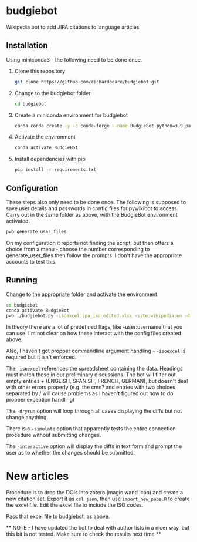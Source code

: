 # budgiebot
Wikipedia bot to add JIPA citations to language articles


## Installation

Using miniconda3 - the following need to be done once.

1. Clone this repository
    ```bash
    git clone https://github.com/richardbeare/budgiebot.git
    ```
1. Change to the budgiebot folder
    ```bash
    cd budgiebot
    ```
1. Create a miniconda environment for budgiebot
    ```bash
    conda conda create -y -c conda-forge --name BudgieBot python=3.9 pandas
    ```
1. Activate the environment
    ```bash
    conda activate BudgieBot
    ```
1. Install dependencies with pip
    ```bash
    pip install -r requirements.txt
    ```
## Configuration

These steps also only need to be done once. The following is supposed to save
user details and passwords in config files for pywikibot to access. Carry out in
the same folder as above, with the BudgieBot environment activated.

```bash
pwb generate_user_files
```

On my configuration it reports not finding the script, but then offers a choice
from a menu - choose the number corresponding to generate_user_files then follow
the prompts. I don't have the appropriate accounts to test this.

## Running

Change to the appropriate folder and activate the environment
    
```bash
cd budgiebot
conda activate BudgieBot
pwb ./budgiebot.py -isoexcel:ipa_iso_edited.xlsx -site:wikipedia:en -dryrun -summary:'Adding JIPA citation to Further Reading'
```

In theory there are a lot of predefined flags, like -user:username that you can use. I'm not clear on how these interact with the 
config files created above.

Also, I haven't got propper commandline argument handling - `-isoexcel` is required but it isn't
enforced.

The `-isoexcel` references the spreadsheet containing the data. Headings must match those in our
preliminary discussions. The bot will filter out empty entries + (ENGLISH, SPANISH, FRENCH, GERMAN), but
doesn't deal with other errors properly (e.g. the cmn? and entries with two choices separated by / will
cause problems as I haven't figured out how to do propper exception handling)

The `-dryrun` option will loop through all cases displaying the diffs but not change anything.

There is a `-simulate` option that apparently tests the entire connection procedure without
submitting changes.

The `-interactive` option will display the diffs in text form and prompt the user as to
whether the changes should be submitted.

# New articles

Procedure is to drop the DOIs into zotero (magic wand icon) and create a new 
citation set. Export it as `csl json`, then use `import_new_pubs.R` to create the
excel file. Edit the excel file to include the ISO codes.

Pass that excel file to budgiebot, as above.

** NOTE - I have updated the bot to deal with author lists in a nicer way,
but this bit is not tested. Make sure to check the results next time **

